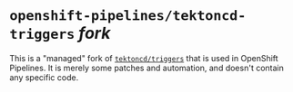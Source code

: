 # `openshift-pipelines/tektoncd-triggers` *fork*

This is a "managed" fork of [`tektoncd/triggers`][tektoncdtriggers] that is used in OpenShift Pipelines.
It is merely some patches and automation, and doesn't contain any specific code.

[tektoncdtriggers]: https://github.com/tektoncd/triggers
